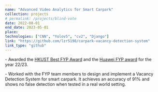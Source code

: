 ```yaml
---
name: "Advanced Video Analytics for Smart Carpark"
collection: projects
# permalink: /projects/blind-vote
date: 2022-08-01
end_date: 2023-05-01
place: 
technologies: ["CNN", "Yolov5", "cv2", "Django"]
link: "https://github.com/lzr5198/carpark-vacancy-detection-system"
link_type: "github"
---
```

<p>
  - Awarded the <a target="_blank" href="/files/prof_sc_best_fyp.pdf">HKUST Best FYP Award</a> and the <a target="_blank" href="/files/industry_best_fyp.pdf">Huawei FYP award</a> for the year 22/23.
</p>
<p>
  - Worked with the FYP team members to design and implement a Vacancy Detection System for smart carpark. It achieves an accuracy of 91% and shows no false detection when tested in a real world setting.
</p>
